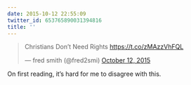 ```yaml
---
date: 2015-10-12 22:55:09
twitter_id: 653765890031394816
title: ''
---
```


<blockquote class="twitter-tweet"><p lang="en" dir="ltr">Christians Don’t Need Rights  <a href="https://t.co/zMAzzVhFQL">https://t.co/zMAzzVhFQL</a></p>&mdash; fred smith (@fred2smi) <a href="https://twitter.com/fred2smi/status/653543383042912260?ref_src=twsrc%5Etfw">October 12, 2015</a></blockquote>
<script async src="https://platform.twitter.com/widgets.js" charset="utf-8"></script>

On first reading, it’s hard for me to disagree with this. 
